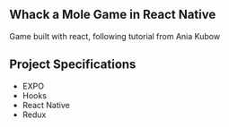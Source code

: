 ## Whack a Mole Game in React Native

Game built with react, following tutorial from Ania Kubow 

## Project Specifications

- EXPO
- Hooks
- React Native
- Redux
